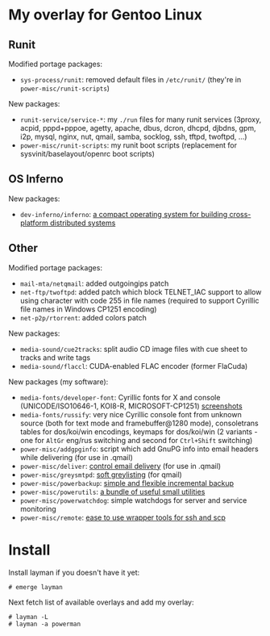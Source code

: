 # My overlay for Gentoo Linux

## Runit

Modified portage packages:

- `sys-process/runit`: removed default files in `/etc/runit/` (they're in
  `power-misc/runit-scripts`)

New packages:

- `runit-service/service-*`: my `./run` files for many runit services
  (3proxy, acpid, pppd+pppoe, agetty, apache, dbus, dcron, dhcpd, djbdns,
  gpm, i2p, mysql, nginx, nut, qmail, samba, socklog, ssh, tftpd, twoftpd,
  …)
- `power-misc/runit-scripts`: my runit boot scripts (replacement for
  sysvinit/baselayout/openrc boot scripts)

## OS Inferno

New packages:

- `dev-inferno/inferno`: [a compact operating system for building
  cross-platform distributed
  systems](http://vitanuova.com/inferno/index.html)

## Other

Modified portage packages:

- `mail-mta/netqmail`: added outgoingips patch
- `net-ftp/twoftpd`: added patch which block TELNET_IAC support to allow
  using character with code 255 in file names (required to support
  Cyrillic file names in Windows CP1251 encoding)
- `net-p2p/rtorrent`: added colors patch

New packages:

- `media-sound/cue2tracks`: split audio CD image files with cue sheet to
  tracks and write tags
- `media-sound/flaccl`: CUDA-enabled FLAC encoder (former FlaCuda)

New packages (my software):

- `media-fonts/developer-font`: Cyrillic fonts for X and console
  (UNICODE/ISO10646-1, KOI8-R, MICROSOFT-CP1251)
  [screenshots](http://powerman.name/config/font.html)
- `media-fonts/russify`: very nice Cyrillic console font from unknown
  source (both for text mode and framebuffer@1280 mode), consoletrans
  tables for dos/koi/win encodings, keymaps for dos/koi/win (2 variants -
  one for `AltGr` eng/rus switching and second for `Ctrl+Shift` switching)
- `power-misc/addgpginfo`: script which add GnuPG info into email headers
  while delivering (for use in .qmail)
- `power-misc/deliver`: [control email
  delivery](http://powerman.name/soft/deliver.html) (for use in .qmail)
- `power-misc/greysmtpd`: [soft
  greylisting](http://powerman.name/soft/greysmtpd.html) (for qmail)
- `power-misc/powerbackup`: [simple and flexible incremental
  backup](http://powerman.name/soft/powerbackup.html)
- `power-misc/powerutils`: [a bundle of useful small
  utilities](http://powerman.name/soft/powerutils.html)
- `power-misc/powerwatchdog`: simple watchdogs for server and service
  monitoring
- `power-misc/remote`: [ease to use wrapper tools for ssh and
  scp](http://powerman.name/soft/remote.html)


# Install

Install layman if you doesn't have it yet:

```
# emerge layman
```

Next fetch list of available overlays and add my overlay:

```
# layman -L
# layman -a powerman
```

